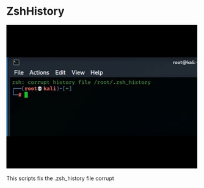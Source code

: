 # ZshHistory

<img src="https://github.com/prashik287/ZshHistory/blob/main/images/hqdefault.jpg?raw=true" width="500px"><br/>
<p>This scripts fix the .zsh_history file corrupt</p>
